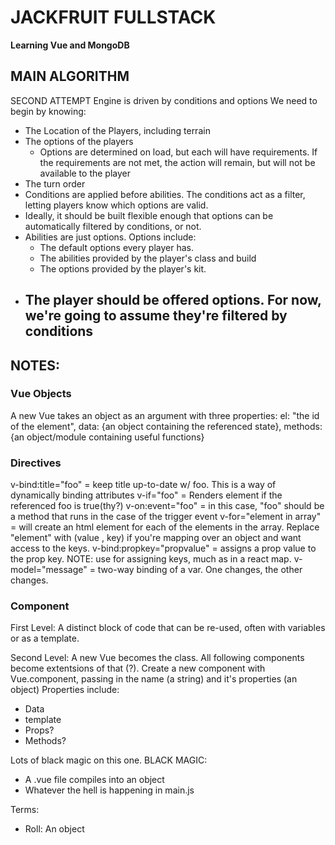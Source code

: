 # JACKFRUIT FULLSTACK
__Learning Vue and MongoDB__

## MAIN ALGORITHM
SECOND ATTEMPT
Engine is driven by conditions and options
We need to begin by knowing:
- The Location of the Players, including terrain
- The options of the players
   - Options are determined on load, but each will have requirements. If the requirements are not met, the action will remain, but will not be available to the player
- The turn order
- Conditions are applied before abilities. The conditions act as a filter, letting players know which options are valid. 
- Ideally, it should be built flexible enough that options can be automatically filtered by conditions, or not. 
- Abilities are just options. Options include:
   - The default options every player has.
   - The abilities provided by the player's class and build
   - The options provided by the player's kit.
- The player should be offered options. For now, we're going to assume they're filtered by conditions
   - 


## NOTES:
### Vue Objects
A new Vue takes an object as an argument with three properties:
el: "the id of the element",
data: {an object containing the referenced state},
methods: {an object/module containing useful functions}

### Directives
v-bind:title="foo" = keep title up-to-date w/ foo. This is a way of dynamically binding attributes
v-if="foo" = Renders element if the referenced foo is true(thy?)
v-on:event="foo" = in this case, "foo" should be a method that runs in the case of the trigger event
v-for="element in array" = will create an html element for each of the elements in the array. Replace "element" with (value , key) if you're mapping over an object and want access to the keys.
v-bind:propkey="propvalue" = assigns a prop value to the prop key. NOTE: use for assigning keys, much as in a react map.
v-model="message" = two-way binding of a var. One changes, the other changes.

### Component

First Level: A distinct block of code that can be re-used, often with variables or as a template.

Second Level: A new Vue becomes the class. All following components become extentsions of that (?). 
Create a new component with Vue.component, passing in the name (a string) and it's properties (an object)
Properties include:
- Data
- template
- Props?
- Methods?

Lots of black magic on this one.
BLACK MAGIC:
- A .vue file compiles into an object
- Whatever the hell is happening in main.js


Terms:
 - Roll:
    An object